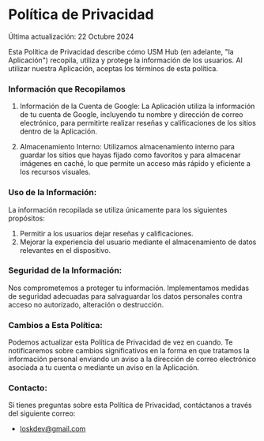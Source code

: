 # Política de Privacidad
Última actualización: 22 Octubre 2024

Esta Política de Privacidad describe cómo USM Hub (en adelante, "la Aplicación") recopila, utiliza y protege la información de los usuarios. Al utilizar nuestra Aplicación, aceptas los términos de esta política.

### Información que Recopilamos

1. Información de la Cuenta de Google:
La Aplicación utiliza la información de tu cuenta de Google, incluyendo tu nombre y dirección de correo electrónico, para permitirte realizar reseñas y calificaciones de los sitios dentro de la Aplicación.

2. Almacenamiento Interno:
Utilizamos almacenamiento interno para guardar los sitios que hayas fijado como favoritos y para almacenar imágenes en caché, lo que permite un acceso más rápido y eficiente a los recursos visuales.

### Uso de la Información:
La información recopilada se utiliza únicamente para los siguientes propósitos:
1. Permitir a los usuarios dejar reseñas y calificaciones.
2. Mejorar la experiencia del usuario mediante el almacenamiento de datos relevantes en el dispositivo.

### Seguridad de la Información:
Nos comprometemos a proteger tu información. Implementamos medidas de seguridad adecuadas para salvaguardar los datos personales contra acceso no autorizado, alteración o destrucción.

### Cambios a Esta Política:
Podemos actualizar esta Política de Privacidad de vez en cuando. Te notificaremos sobre cambios significativos en la forma en que tratamos la información personal enviando un aviso a la dirección de correo electrónico asociada a tu cuenta o mediante un aviso en la Aplicación.

### Contacto:
Si tienes preguntas sobre esta Política de Privacidad, contáctanos a través del siguiente correo:
- loskdev@gmail.com
